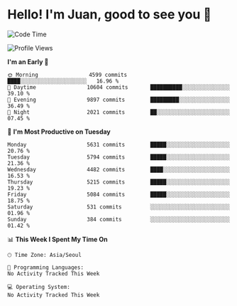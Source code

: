 # Hello! I'm Juan, good to see you 👋

<!--
**Y-k-Y/Y-k-Y** is a ✨ _special_ ✨ repository because its `README.md` (this file) appears on your GitHub profile.

Here are some ideas to get you started:

- 🔭 I’m currently working on ...
- 🌱 I’m currently learning ...
- 👯 I’m looking to collaborate on ...
- 🤔 I’m looking for help with ...
- 💬 Ask me about ...
- 📫 How to reach me: ...
- 😄 Pronouns: ...
- ⚡ Fun fact: ...
-->
<!--
![Profile views](https://gpvc.arturio.dev/Y-k-Y)

[![Omid Nikrah StackOverflow](https://github-readme-stackoverflow.vercel.app/?userID=9517076)](https://stackoverflow.com/users/9517076/i-have-10-fingers)
-->

<!--START_SECTION:waka-->
![Code Time](http://img.shields.io/badge/Code%20Time-1%2C814%20hrs%2049%20mins-blue)

![Profile Views](http://img.shields.io/badge/Profile%20Views-0-blue)

**I'm an Early 🐤** 

```text
🌞 Morning                4599 commits        ████░░░░░░░░░░░░░░░░░░░░░   16.96 % 
🌆 Daytime                10604 commits       ██████████░░░░░░░░░░░░░░░   39.10 % 
🌃 Evening                9897 commits        █████████░░░░░░░░░░░░░░░░   36.49 % 
🌙 Night                  2021 commits        ██░░░░░░░░░░░░░░░░░░░░░░░   07.45 % 
```
📅 **I'm Most Productive on Tuesday** 

```text
Monday                   5631 commits        █████░░░░░░░░░░░░░░░░░░░░   20.76 % 
Tuesday                  5794 commits        █████░░░░░░░░░░░░░░░░░░░░   21.36 % 
Wednesday                4482 commits        ████░░░░░░░░░░░░░░░░░░░░░   16.53 % 
Thursday                 5215 commits        █████░░░░░░░░░░░░░░░░░░░░   19.23 % 
Friday                   5084 commits        █████░░░░░░░░░░░░░░░░░░░░   18.75 % 
Saturday                 531 commits         ░░░░░░░░░░░░░░░░░░░░░░░░░   01.96 % 
Sunday                   384 commits         ░░░░░░░░░░░░░░░░░░░░░░░░░   01.42 % 
```


📊 **This Week I Spent My Time On** 

```text
🕑︎ Time Zone: Asia/Seoul

💬 Programming Languages: 
No Activity Tracked This Week

💻 Operating System: 
No Activity Tracked This Week
```


<!--END_SECTION:waka-->
